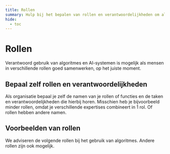 ```yaml
---
title: Rollen
summary: Hulp bij het bepalen van rollen en verantwoordelijkheden om als overheid verantwoordelijk om te gaan met algoritmes en AI.
hide:
  - toc
---
```

# Rollen
Verantwoord gebruik van algoritmes en AI-systemen is mogelijk als mensen in verschillende rollen goed samenwerken, op het juiste moment.

## Bepaal zelf rollen en verantwoordelijkheden
Als organisatie bepaal je zelf de namen van je rollen of functies en de taken en verantwoordelijkheden die hierbij horen. 
Misschien heb je bijvoorbeeld minder rollen, omdat je verschillende expertises combineert in 1 rol. Of rollen hebben andere namen.

## Voorbeelden van rollen
We adviseren de volgende rollen bij het gebruik van algoritmes. Andere rollen zijn ook mogelijk.

